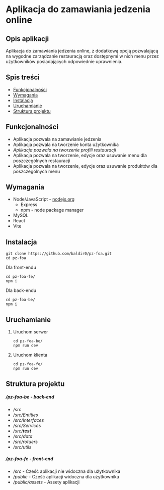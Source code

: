 # Aplikacja do zamawiania jedzenia online

## Opis aplikacji
Aplikacja do zamawiania jedzenia online, z dodatkową opcją pozwalającą na wygodne zarządzanie restauracją oraz dostępnymi w nich menu przez użytkowników posiadających odpowiednie uprawnienia.

## Spis treści
- [Funkcjonalności](#funkcjonalności)
- [Wymagania](#wymagania)
- [Instalacja](#instalacja)
- [Uruchamianie](#uruchamianie)
- [Struktura projektu](#struktura-projektu)

## Funkcjonalności
* Aplikacja pozwala na zamawianie jedzenia
* Aplikacja pozwala na tworzenie konta użytkownika
* _Aplikacja pozwala na tworzenie profili restauracji_
* Aplikacja pozwala na tworzenie, edycje oraz usuwanie menu dla poszczególnych restauracji
* Aplikacja pozwala na tworzenie, edycje oraz usuwanie produktów dla poszczególnych menu

## Wymagania
* Node/JavaScript - [nodejs.org](https://nodejs.org/en/)
  * Express​
  * npm - node package manager
* MySQL​
* React​
* Vite

## Instalacja
```{bash}
git clone https://github.com/baldir0/pz-foa.git
cd pz-foa
```
Dla front-endu
```{bash}
cd pz-foa-fe/
npm i
```
Dla back-endu
```{bash}
cd pz-foa-be/
npm i
```

## Uruchamianie
1. Uruchom serwer
   ```{bash}
   cd pz-foa-be/
   npm run dev
   ```
2. Uruchom klienta
   ```{bash}
   cd pz-foa-fe/
   npm run dev
   ```

## Struktura projektu
##### */pz-foa-be* - back-end
* */src* 
* */src/Entities*
* */src/Interfaces*
* */src/Services*
* */src/__test__*
* */src/data*
* */src/rotuers*
* */src/utils*
  
##### */pz-foa-fe* - front-end
* */src* - Cześć aplikacji nie widoczna dla użytkownika
* */public* - Cześć aplikacji widoczna dla użytkownika
* */public/assets* - Assety aplikacji
